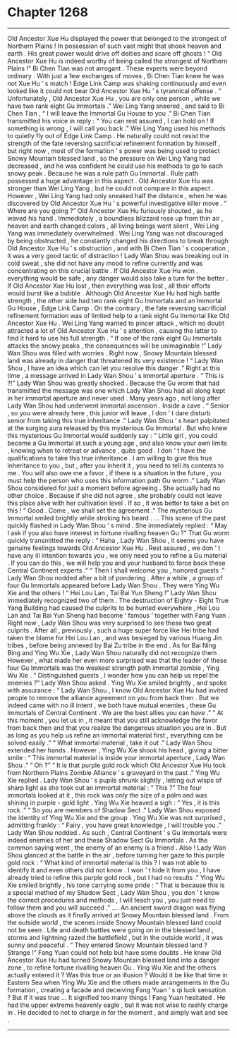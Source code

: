 
# Chapter 1268


---

Old Ancestor Xue Hu displayed the power that belonged to the strongest of Northern Plains !
In possession of such vast might that shook heaven and earth . His great power would drive off deities and scare off ghosts !
“ Old Ancestor Xue Hu is indeed worthy of being called the strongest of Northern Plains !” Bi Chen Tian was not arrogant .
These experts were beyond ordinary . With just a few exchanges of moves , Bi Chen Tian knew he was not Xue Hu ’ s match !
Edge Link Camp was shaking continuously and even looked like it could not bear Old Ancestor Xue Hu ’ s tyrannical offense .
“ Unfortunately , Old Ancestor Xue Hu , you are only one person , while we have two rank eight Gu Immortals .” Wei Ling Yang sneered , and said to Bi Chen Tian , “ I will leave the Immortal Gu House to you .”
Bi Chen Tian transmitted his voice in reply : “ You can rest assured , I can hold on ! If something is wrong , I will call you back .”
Wei Ling Yang used his methods to quietly fly out of Edge Link Camp .
He naturally could not resist the strength of the fate reversing sacrificial refinement formation by himself , but right now , most of the formation ’ s power was being used to protect Snowy Mountain blessed land , so the pressure on Wei Ling Yang had decreased , and he was confident he could use his methods to go to each snowy peak .
Because he was a rule path Gu Immortal .
Rule path possessed a huge advantage in this aspect .
Old Ancestor Xue Hu was stronger than Wei Ling Yang , but he could not compare in this aspect .
However , Wei Ling Yang had only sneaked half the distance , when he was discovered by Old Ancestor Xue Hu ’ s powerful investigative killer move .
“ Where are you going ?” Old Ancestor Xue Hu furiously shouted , as he waved his hand .
Immediately , a boundless blizzard rose up from thin air , heaven and earth changed colors , all living beings went silent , Wei Ling Yang was immediately overwhelmed .
Wei Ling Yang was not discouraged by being obstructed , he constantly changed his directions to break through Old Ancestor Xue Hu ’ s obstruction , and with Bi Chen Tian ’ s cooperation , it was a very good tactic of distraction !
Lady Wan Shou was breaking out in cold sweat , she did not have any mood to refine currently and was concentrating on this crucial battle .
If Old Ancestor Xue Hu won , everything would be safe , any danger would also take a turn for the better .
If Old Ancestor Xue Hu lost , then everything was lost , all their efforts would burst like a bubble .
Although Old Ancestor Xue Hu had high battle strength , the other side had two rank eight Gu Immortals and an Immortal Gu House , Edge Link Camp . On the contrary , the fate reversing sacrificial refinement formation was of limited help to a rank eight Gu Immortal like Old Ancestor Xue Hu .
Wei Ling Yang wanted to pincer attack , which no doubt attracted a lot of Old Ancestor Xue Hu ’ s attention , causing the latter to find it hard to use his full strength .
“ If one of the rank eight Gu Immortals attacks the snowy peaks , the consequences will be unimaginable !” Lady Wan Shou was filled with worries .
Right now , Snowy Mountain blessed land was already in danger that threatened its very existence !
“ Lady Wan Shou , I have an idea which can let you resolve this danger .” Right at this time , a message arrived in Lady Wan Shou ’ s immortal aperture .
“ This is ?!” Lady Wan Shou was greatly shocked .
Because the Gu worm that had transmitted the message was one which Lady Wan Shou had all along kept in her immortal aperture and never used .
Many years ago , not long after Lady Wan Shou had underwent immortal ascension .
Inside a cave .
“ Senior , so you were already here , this junior will leave , I don ’ t dare disturb senior from taking this true inheritance .” Lady Wan Shou ’ s heart palpitated at the surging aura released by this mysterious Gu Immortal .
But who knew this mysterious Gu Immortal would suddenly say : “ Little girl , you could become a Gu Immortal at such a young age , and also know your own limits , knowing when to retreat or advance , quite good . I don ’ t have the qualifications to take this true inheritance . I am willing to give this true inheritance to you , but , after you inherit it , you need to tell its contents to me . You will also owe me a favor , if there is a situation in the future , you must help the person who uses this information path Gu worm .”
Lady Wan Shou considered for just a moment before agreeing .
She actually had no other choice .
Because if she did not agree , she probably could not leave this place alive with her cultivation level .
If so , it was better to take a bet on this !
“ Good . Come , we shall set the agreement .” The mysterious Gu Immortal smiled brightly while stroking his beard .
…
This scene of the past quickly flashed in Lady Wan Shou ’ s mind .
She immediately replied : “ May I ask if you also have interest in fortune rivalling heaven Gu ?”
That Gu worm quickly transmitted the reply : “ Haha , Lady Wan Shou , it seems you have genuine feelings towards Old Ancestor Xue Hu . Rest assured , we don ’ t have any ill intention towards you , we only need you to refine a Gu material . If you can do this , we will help you and your husband to force back these Central Continent experts .”
“ Then I shall welcome you , honored guests .” Lady Wan Shou nodded after a bit of pondering .
After a while , a group of four Gu Immortals appeared before Lady Wan Shou .
They were Ying Wu Xie and the others !
“ Hei Lou Lan , Tai Bai Yun Sheng !” Lady Wan Shou immediately recognized two of them .
The destruction of Eighty - Eight True Yang Building had caused the culprits to be hunted everywhere , Hei Lou Lan and Tai Bai Yun Sheng had become ‘ famous ’ together with Fang Yuan .
Right now , Lady Wan Shou was very surprised to see these two great culprits .
After all , previously , such a huge super force like Hei tribe had taken the blame for Hei Lou Lan , and was besieged by various Huang Jin tribes , before being annexed by Bai Zu tribe in the end .
As for Bai Ning Bing and Ying Wu Xie , Lady Wan Shou naturally did not recognize them .
However , what made her even more surprised was that the leader of these four Gu Immortals was the weakest strength path immortal zombie , Ying Wu Xie .
“ Distinguished guests , I wonder how you can help us repel the enemies ?” Lady Wan Shou asked .
Ying Wu Xie smiled brightly , and spoke with assurance : “ Lady Wan Shou , I know Old Ancestor Xue Hu had invited people to remove the alliance agreement on you from back then . But we indeed came with no ill intent , we both have mutual enemies , these Gu Immortals of Central Continent . We are the best allies you can have .”
“ At this moment , you let us in , it meant that you still acknowledge the favor from back then and that you realize the dangerous situation you are in . But as long as you help us refine an immortal material first , everything can be solved easily .”
“ What immortal material , take it out .” Lady Wan Shou extended her hands .
However , Ying Wu Xie shook his head , giving a bitter smile : “ This immortal material is inside your immortal aperture , Lady Wan Shou .”
“ Oh ?”
“ It is that purple gold rock which Old Ancestor Xue Hu took from Northern Plains Zombie Alliance ’ s graveyard in the past .” Ying Wu Xie replied .
Lady Wan Shou ’ s pupils shrunk slightly , letting out wisps of sharp light as she took out an immortal material : “ This ?”
The four immortals looked at it , this rock was only the size of a palm and was shining in purple - gold light .
Ying Wu Xie heaved a sigh : “ Yes , it is this rock .”
“ So you are members of Shadow Sect .” Lady Wan Shou exposed the identity of Ying Wu Xie and the group .
Ying Wu Xie was not surprised , admitting frankly : “ Fairy , you have great knowledge , I will trouble you .”
Lady Wan Shou nodded .
As such , Central Continent ’ s Gu Immortals were indeed enemies of her and these Shadow Sect Gu Immortals .
As the common saying went , the enemy of an enemy is a friend .
Also !
Lady Wan Shou glanced at the battle in the air , before turning her gaze to this purple gold rock : “ What kind of immortal material is this ? I was not able to identify it and even others did not know . I won ’ t hide it from you , I have already tried to refine this purple gold rock , but I had no results .”
Ying Wu Xie smiled brightly , his tone carrying some pride : “ That is because this is a special method of my Shadow Sect , Lady Wan Shou , you don ’ t know the correct procedures and methods , I will teach you , you just need to follow them and you will succeed .”
….
An ancient sword dragon was flying above the clouds as it finally arrived at Snowy Mountain blessed land .
From the outside world , the scenes inside Snowy Mountain blessed land could not be seen .
Life and death battles were going on in the blessed land , storms and lightning razed the battlefield , but in the outside world , it was sunny and peaceful .
“ They entered Snowy Mountain blessed land ? Strange !”
Fang Yuan could not help but have some doubts .
He knew Old Ancestor Xue Hu had turned Snowy Mountain blessed land into a danger zone , to refine fortune rivalling heaven Gu .
Ying Wu Xie and the others actually entered it ?
Was this true or an illusion ?
Would it be like that time in Eastern Sea when Ying Wu Xie and the others made arrangements in the Gu formation , creating a facade and deceiving Fang Yuan ’ s qi luck sensation ?
But if it was true …
It signified too many things !
Fang Yuan hesitated .
He had the upper extreme heavenly eagle , but it was not wise to rashly charge in .
He decided to not to charge in for the moment , and simply wait and see .

---

